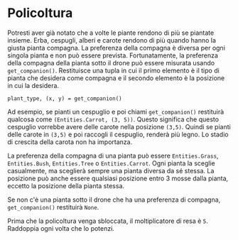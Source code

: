 # Policoltura
Potresti aver già notato che a volte le piante rendono di più se piantate insieme.
Erba, cespugli, alberi e carote rendono di più quando hanno la giusta pianta compagna. La preferenza della compagna è diversa per ogni singola pianta e non può essere prevista. Fortunatamente, la preferenza della compagna della pianta sotto il drone può essere misurata usando `get_companion()`. Restituisce una tupla in cui il primo elemento è il tipo di pianta che desidera come compagna e il secondo elemento è la posizione in cui la desidera.

`plant_type, (x, y) = get_companion()`

Ad esempio, se pianti un cespuglio e poi chiami `get_companion()` restituirà qualcosa come `(Entities.Carrot, (3, 5))`. Questo significa che questo cespuglio vorrebbe avere delle carote nella posizione `(3,5)`. Quindi se pianti delle carote in `(3,5)` e poi raccogli il cespuglio, renderà più legno. Lo stadio di crescita della carota non ha importanza.

La preferenza della compagna di una pianta può essere `Entities.Grass`, `Entities.Bush`, `Entities.Tree` o `Entities.Carrot`. Ogni pianta la sceglie casualmente, ma sceglierà sempre una pianta diversa da sé stessa. La posizione può anche essere qualsiasi posizione entro 3 mosse dalla pianta, eccetto la posizione della pianta stessa.

Se non c'è una pianta sotto il drone che ha una preferenza di compagna, `get_companion()` restituirà `None`.

Prima che la policoltura venga sbloccata, il moltiplicatore di resa è `5`. Raddoppia ogni volta che lo potenzi.
